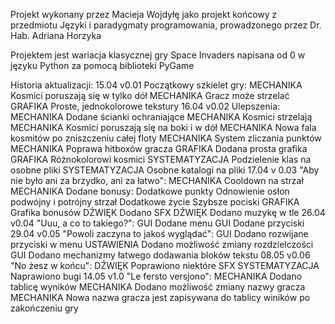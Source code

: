 Projekt wykonany przez Macieja Wojdyłę jako projekt końcowy z przedmiotu Języki i paradygmaty programowania,
prowadzonego przez Dr. Hab. Adriana Horzyka

Projektem jest wariacja klasycznej gry Space Invaders napisana od 0 w języku Python za pomocą biblioteki PyGame


Historia aktualizacji:
15.04 v0.01 Początkowy szkielet gry:
    MECHANIKA       Kosmici poruszają się w tylko dół
    MECHANIKA       Gracz może strzelać
    GRAFIKA         Proste, jednokolorowe tekstury
16.04 v0.02 Ulepszenia:
    MECHANIKA       Dodane ścianki ochraniające
    MECHANIKA       Kosmici strzelają
    MECHANIKA       Kosmici poruszają się na boki i w dół
    MECHANIKA       Nowa fala kosmitów po zniszczeniu całej floty
    MECHANIKA       System zliczania punktów
    MECHANIKA       Poprawa hitboxów gracza
    GRAFIKA         Dodana prosta grafika
    GRAFIKA         Różnokolorowi kosmici
    SYSTEMATYZACJA  Podzielenie klas na osobne pliki
    SYSTEMATYZACJA  Osobne katalogi na pliki
17.04 v 0.03 "Aby nie było ani za brzydko, ani za łatwo":
    MECHANIKA       Cooldown na strzał
    MECHANIKA       Dodane bonusy:
                        Dodatkowe punkty
                        Odnowienie osłon
                        podwójny i potrójny strzał
                        Dodatkowe życie
                        Szybsze pociski
    GRAFIKA         Grafika bonusów
    DŹWIĘK          Dodano SFX
    DŹWIĘK          Dodano muzykę w tle
26.04 v0.04 "Uuu, a co to takiego?":
    GUI             Dodane menu
    GUI             Dodane przyciski
29.04 v0.05 "Powoli zaczyna to jakoś wyglądać":
    GUI             Dodano rozwijane przyciski w menu
    USTAWIENIA      Dodano możliwość zmiany rozdzielczości
    GUI             Dodano mechanizmy łatwego dodawania bloków tekstu
08.05 v0.06 "No żesz w końcu":
    DŹWIĘK          Poprawiono niektóre SFX
    SYSTEMATYZACJA  Naprawiono bugi
14.05 v1.0 "Le fersto versjono":
    MECHANIKA       Dodano tablicę wyników
    MECHANIKA       Dodano możliwość zmiany nazwy gracza
    MECHANIKA       Nowa nazwa gracza jest zapisywana do tablicy winików po zakończeniu gry



